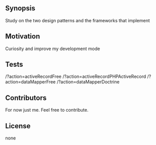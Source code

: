 ## Synopsis

Study on the two design patterns and the frameworks that implement

## Motivation

Curiosity and improve my development mode

## Tests

/?action=activeRecordFree
/?action=activeRecordPHPActiveRecord
/?action=dataMapperFree
/?action=dataMapperDoctrine

## Contributors

For now just me. Feel free to contribute.

## License

none